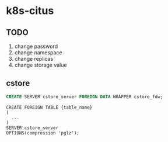 # k8s-citus

## TODO

1) change password
2) change namespace
3) change replicas
4) change storage value

## cstore

```sql
CREATE SERVER cstore_server FOREIGN DATA WRAPPER cstore_fdw;
```

```
CREATE FOREIGN TABLE {table_name}
(
  ...
)
SERVER cstore_server
OPTIONS(compression 'pglz');
```
